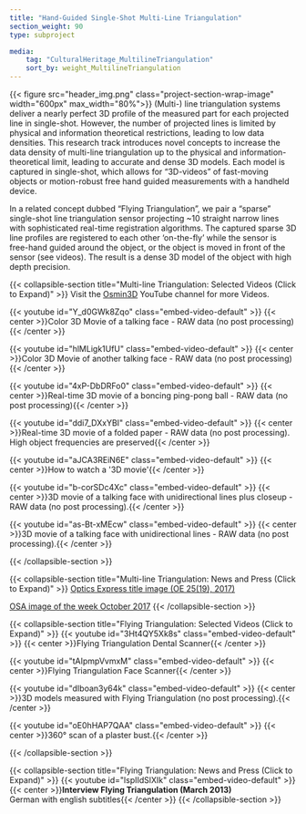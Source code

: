 ```yaml
---
title: "Hand-Guided Single-Shot Multi-Line Triangulation"
section_weight: 90
type: subproject

media:
    tag: "CulturalHeritage_MultilineTriangulation"
    sort_by: weight_MultilineTriangulation
---
```

{{< figure src="header_img.png" class="project-section-wrap-image" width="600px" max_width="80%">}}
(Multi-) line triangulation systems deliver a nearly perfect 3D profile of the measured part for each projected line in single-shot. However, the number of projected lines is limited by physical and information theoretical restrictions, leading to low data densities. This research track introduces novel concepts to increase the data density of multi-line triangulation up to the physical and information-theoretical limit, leading to accurate and dense 3D models. Each model is captured in single-shot, which allows for “3D-videos” of fast-moving objects or motion-robust free hand guided measurements with a handheld device. 

In a related concept dubbed “Flying Triangulation”, we pair a “sparse” single-shot line triangulation sensor projecting ~10 straight narrow lines with sophisticated real-time registration algorithms. The captured sparse 3D line profiles are registered to each other ‘on-the-fly’ while the sensor is free-hand guided around the object, or the object is moved in front of the sensor (see videos). The result is a dense 3D model of the object with high depth precision. 

{{< collapsible-section title="Multi-line Triangulation: Selected Videos (Click to Expand)" >}}
Visit the [Osmin3D](https://www.youtube.com/user/Osmin3D/videos) YouTube channel for more Videos.

{{< youtube id="Y_d0GWk8Zqo" class="embed-video-default" >}}
{{< center >}}Color 3D Movie of a talking face - RAW data (no post processing){{< /center >}}

{{< youtube id="hlMLigk1UfU" class="embed-video-default" >}}
{{< center >}}Color 3D Movie of another talking face - RAW data (no post processing){{< /center >}}

{{< youtube id="4xP-DbDRFo0" class="embed-video-default" >}}
{{< center >}}Real-time 3D movie of a boncing ping-pong ball - RAW data (no post processing){{< /center >}}

{{< youtube id="ddi7_DXxYBI" class="embed-video-default" >}}
{{< center >}}Real-time 3D movie of a folded paper - RAW data (no post processing). High object frequencies are preserved{{< /center >}}

{{< youtube id="aJCA3REiN6E" class="embed-video-default" >}}
{{< center >}}How to watch a '3D movie'{{< /center >}}

{{< youtube id="b-corSDc4Xc" class="embed-video-default" >}}
{{< center >}}3D movie of a talking face with unidirectional lines plus closeup - RAW data (no post processing).{{< /center >}}

{{< youtube id="as-Bt-xMEcw" class="embed-video-default" >}}
{{< center >}}3D movie of a talking face with unidirectional lines - RAW data (no post processing).{{< /center >}}

{{< /collapsible-section >}}

{{< collapsible-section title="Multi-line Triangulation: News and Press (Click to Expand)" >}}
[Optics Express title image (OE 25(19), 2017)](https://www.osapublishing.org/oe/issue.cfm?volume=25&issue=19)  

[OSA image of the week October 2017](https://www.osapublishing.org/)
{{< /collapsible-section >}}

{{< collapsible-section title="Flying Triangulation: Selected Videos (Click to Expand)" >}}
{{< youtube id="3Ht4QY5Xk8s" class="embed-video-default" >}}
{{< center >}}Flying Triangulation Dental Scanner{{< /center >}}

{{< youtube id="tAIpmpVvmxM" class="embed-video-default" >}}
{{< center >}}Flying Triangulation Face Scanner{{< /center >}}
 
{{< youtube id="dIboan3y64k" class="embed-video-default" >}}
{{< center >}}3D models measured with Flying Triangulation (no post processing).{{< /center >}}

{{< youtube id="oE0hHAP7QAA" class="embed-video-default" >}}
{{< center >}}360° scan of a plaster bust.{{< /center >}}

{{< /collapsible-section >}}

{{< collapsible-section title="Flying Triangulation: News and Press (Click to Expand)" >}}
{{< youtube id="lspIIdSlXIk" class="embed-video-default" >}}
{{< center >}}**Interview Flying Triangulation (March 2013)**<br>German with english subtitles{{< /center >}}
{{< /collapsible-section >}}